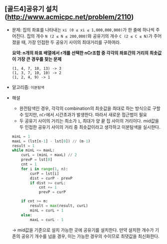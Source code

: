 ## [골드4]공유기 설치(http://www.acmicpc.net/problem/2110)

- 문제: 집의 좌표를 나타내는 `xi (0 ≤ xi ≤ 1,000,000,000)`가 한 줄에 하나씩 주어진다. 집의 개수 `N (2 ≤ N ≤ 200,000)`와 공유기의 개수 `C (2 ≤ C ≤ N)`가 주어졌을 때, 가장 인접한 두 공유기 사이의 최대거리를 구하여라.

  **요약: n개의 좌표 배열에서 r개를 선택한 nCr조합 중 각각의 좌표간의 거리의 최솟값이 가장 큰 경우를 찾는 문제**

  ```
  (1, 4, 7, 10, 13) -> 3
  (1, 3, 7, 10, 10) -> 2
  (1, 2, 4, 9) -> 1
  ```

* 알고리즘: `이분탐색`

* 해설

  - 완전탐색인 경우, 각각의 combination의 최솟값을 최대로 하는 방식으로 구할 수 있지만, `nCr`에서 시간초과가 발생한다. 따라서 새로운 접근법이 필요
  - 두 공유기 사이의 거리는 최소가 `1`, 최대가 양 끝 집 사이의 거리이다. mid값을 두 인접한 공유기 사이의 거리 중 최솟값이라고 생각하고 이분탐색을 실시한다.

  ```python
  minL = 1
  maxL = (lst[n-1] - lst[0]) // (m-1)
  result = 1
  while minL <= maxL:
      curL = (minL + maxL) // 2
      prevP = lst[0]
      cnt = 1
      for i in range(1, n):
          curP = lst[i]
          dist = curP - prevP
          if dist >= curL:
              cnt += 1
              prevP = curP

      if cnt >= m:
          result = max(result, curL)
          minL = curL + 1
      else:
          maxL = curL - 1
  ```

  -> mid값을 기준으로 설치 가능한 곳에 공유기를 설치한다. 만약 설치한 개수가 기존의 공유기 개수를 넘을 경우, 이는 가능한 경우의 수이므로 최댓값을 최신화한다.

<br>
